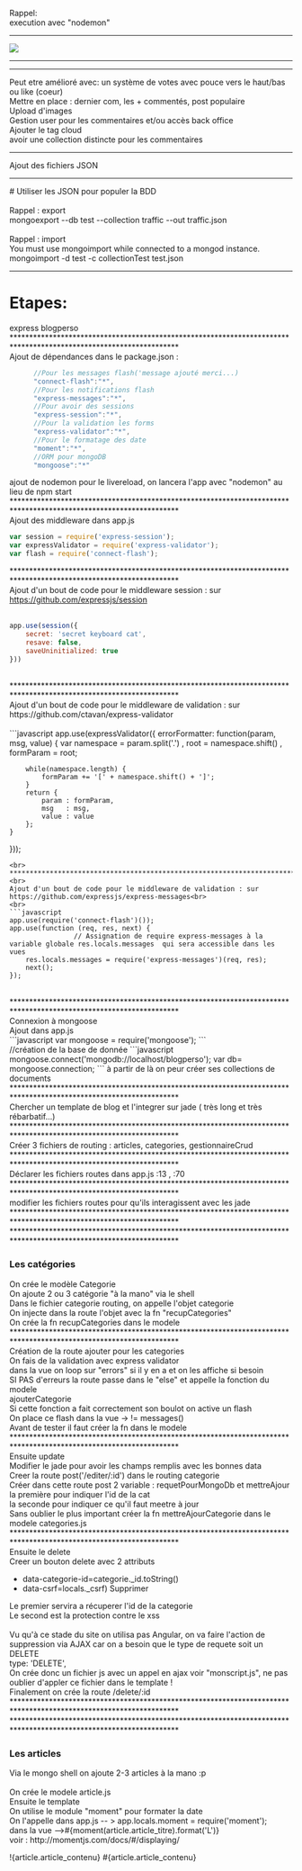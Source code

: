 Rappel: <br>
execution avec "nodemon"<br>
<hr>
<img src="http://www.ondego.be/divers/blog.png"/>
<hr>

<hr>

Peut etre amélioré avec:
 un système de votes avec pouce vers le haut/bas ou like (coeur)<br>
 Mettre en place : dernier com, les + commentés, post populaire<br>
 Upload d'images<br>
 Gestion user pour les commentaires et/ou accès back office<br>
 Ajouter le tag cloud<br>
 avoir une collection distincte pour les commentaires<br>

<hr>
Ajout des fichiers JSON
<hr>
# Utiliser les JSON pour populer la BDD<br><br>
Rappel : export <br>
mongoexport --db test --collection traffic --out traffic.json<br><br>
Rappel : import <br>
You must use mongoimport while connected to a mongod instance. <br>
mongoimport -d test -c collectionTest test.json <br>
<hr>

Etapes:
=====
express blogperso<br>
******************************************************************************************************************<br>
Ajout de dépendances dans le package.json :
<br>
```javascript
	  //Pour les messages flash('message ajouté merci...)
	  "connect-flash":"*",
	  //Pour les notifications flash
	  "express-messages":"*",
	  //Pour avoir des sessions
	  "express-session":"*",
	  //Pour la validation les forms
	  "express-validator":"*",
	  //Pour le formatage des date
	  "moment":"*",
	  //ORM pour mongoDB
	  "mongoose":"*"
```
ajout de nodemon pour le livereload, on lancera l'app avec "nodemon" au lieu de npm start<br>
******************************************************************************************************************<br>
Ajout des middleware dans app.js
<br>
```javascript
var session = require('express-session');
var expressValidator = require('express-validator');
var flash = require('connect-flash');
```
******************************************************************************************************************<br>
Ajout d'un bout de code pour le middleware session : sur https://github.com/expressjs/session<br>
<br>
```javascript
app.use(session({
	secret: 'secret keyboard cat',
	resave: false,
	saveUninitialized: true
}))
```
<br>
******************************************************************************************************************<br>
Ajout d'un bout de code pour le middleware de validation : sur https://github.com/ctavan/express-validator<br>
<br>
```javascript
app.use(expressValidator({
	errorFormatter: function(param, msg, value) {
		var namespace = param.split('.')
				, root    = namespace.shift()
				, formParam = root;

		while(namespace.length) {
			formParam += '[' + namespace.shift() + ']';
		}
		return {
			param : formParam,
			msg   : msg,
			value : value
		};
	}
}));
```
<br>
******************************************************************************************************************<br>
Ajout d'un bout de code pour le middleware de validation : sur https://github.com/expressjs/express-messages<br>
<br>
```javascript
app.use(require('connect-flash')());
app.use(function (req, res, next) {
				// Assignation de require express-messages à la variable globale res.locals.messages  qui sera accessible dans les vues
	res.locals.messages = require('express-messages')(req, res);
	next();
});
```
<br>
******************************************************************************************************************<br>
Connexion à mongoose<br>
Ajout dans app.js<br>
```javascript
var mongoose = require('mongoose');
```
<br>
//création de la base de donnée
```javascript
mongoose.connect('mongodb://localhost/blogperso');
var db= mongoose.connection;
```
à partir de là on peur créer ses collections de documents
******************************************************************************************************************<br>
Chercher un template de blog et l'integrer sur jade ( très long et très rébarbatif...)<br>
******************************************************************************************************************<br>
Créer 3 fichiers de routing : articles, categories, gestionnaireCrud<br>
******************************************************************************************************************<br>
Déclarer les fichiers routes dans app.js   :13 , :70<br>
******************************************************************************************************************<br>
modifier les fichiers routes pour qu'ils interagissent avec les jade<br>
******************************************************************************************************************<br>
******************************************************************************************************************<br>
<h3>Les catégories</h3>
On crée le modèle Categorie<br>
On ajoute 2 ou 3 catégorie "à la mano" via le shell<br>
Dans le fichier categorie routing, on appelle l'objet categorie<br>
On injecte dans la route l'objet avec la fn "recupCategories"<br>
On crée la fn recupCategories dans le modele<br>
******************************************************************************************************************<br>
Création de la route ajouter pour les categories<br>
On fais de la validation avec express validator<br>
dans la vue on loop sur "errors" si il y en a et on les affiche si besoin<br>
SI PAS d'erreurs la route passe dans le "else" et appelle la fonction du modele<br>
ajouterCategorie<br>
Si cette fonction a fait correctement son boulot on active un flash<br>
On place ce flash dans la vue ->  != messages()<br>
Avant de tester il faut créer la fn dans le modele<br>
******************************************************************************************************************<br>
Ensuite update<br>
Modifier le jade pour avoir les champs remplis avec les bonnes data<br>
Creer la route  post('/editer/:id')  dans le routing categorie<br>
Créer dans cette route post 2 variable : requetPourMongoDb  et mettreAjour<br>
la première pour indiquer l'id de la cat<br>
la seconde pour indiquer ce qu'il faut meetre à jour<br>
Sans oublier le plus important créer la fn mettreAjourCategorie dans le modele categories.js<br>
******************************************************************************************************************<br>
Ensuite le delete<br>
Creer un bouton delete avec 2 attributs <br>
<ul>
<li>data-categorie-id=categorie._id.toString()</li>
<li>data-csrf=locals._csrf) Supprimer</li>
</ul>
Le premier servira a récuperer l'id de la categorie<br>
Le second est la protection contre le xss<br>
<br>
Vu qu'à ce stade du site on utilisa pas Angular, on va faire l'action de suppression via AJAX car on a besoin que le type de requete soit un DELETE<br>
type: 'DELETE',<br>
On crée donc un fichier js avec un appel en ajax voir "monscript.js", ne pas oublier d'appler ce fichier dans le template !<br>
Finalement on crée la route /delete/:id<br>
******************************************************************************************************************<br>
******************************************************************************************************************<br>
<h3>Les articles</h3>
Via le mongo shell on ajoute 2-3 articles à la mano :p<br><br>
On crée le modele article.js<br>
Ensuite le template<br>
On utilise le module "moment" pour formater la date<br>
On l'appelle dans app.js -- > app.locals.moment = require('moment');<br>
dans la vue -->#{moment(article.article_titre).format('L')}<br>
voir : http://momentjs.com/docs/#/displaying/<br>


!{article.article_contenu}
#{article.article_contenu}







